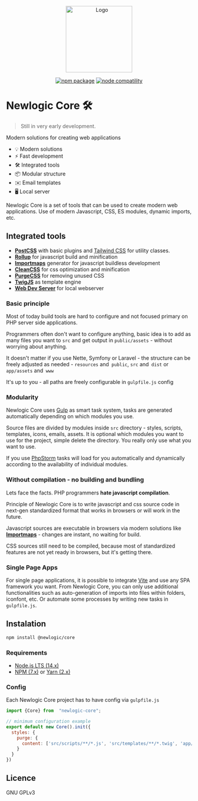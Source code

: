 <p align="center">
  <a href="https://core.devlogic.cz/" target="_blank" rel="noopener noreferrer">
    <img width="180" src="https://core.devlogic.cz/logo.png" alt="Logo">
  </a>
</p>
<p align="center">
  <a href="https://npmjs.com/package/@newlogic/core"><img src="https://img.shields.io/npm/v/@newlogic/core.svg" alt="npm package"></a>
  <a href="https://nodejs.org/en/about/releases/"><img src="https://img.shields.io/node/v/@newlogic/core.svg" alt="node compatility"></a>
</p>

# Newlogic Core 🛠️

> Still in very early development.

Modern solutions for creating web applications

- 💡 Modern solutions
- ⚡️ Fast development
- 🛠️ Integrated tools
- 📦 Modular structure
- ✉️ Email templates
- 🖥 Local server

Newlogic Core is a set of tools that can be used to create modern web applications. Use of modern Javascript, CSS, ES modules, dynamic imports, etc.

## Integrated tools
* **[PostCSS](https://postcss.org/)** with basic plugins and [Tailwind CSS](https://tailwindcss.com/) for utility classes.
* **[Rollup](https://rollupjs.org/)** for javascript build and minification
* **[Importmaps](https://github.com/WICG/import-maps)** generator for javascript buildless development
* **[CleanCSS](https://github.com/jakubpawlowicz/clean-css)** for css optimization and minification
* **[PurgeCSS](https://purgecss.com/)** for removing unused CSS
* **[TwigJS](https://purgecss.com/)** as template engine
* **[Web Dev Server](https://modern-web.dev/guides/dev-server/getting-started/)** for local webserver

### Basic principle

Most of today build tools are hard to configure and not focused primary on PHP server side applications. 

Programmers often don't want to configure anything, basic idea is to add as many files you want to `src` and get output in `public/assets` - without worrying about anything.

It doesn't matter if you use Nette, Symfony or Laravel - the structure can be freely adjusted as needed - `resources` and` public`, `src` and` dist` or `app/assets` and` www` 

It's up to you - all paths are freely configurable in `gulpfile.js` config

### Modularity

Newlogic Core uses [Gulp](https://gulpjs.com/) as smart task system, tasks are generated automatically depending on which modules you use.

Source files are divided by modules inside `src` directory - styles, scripts, templates, icons, emails, assets. It is optional which modules you want to use for the project, simple delete the directory. You really only use what you want to use.

If you use [PhpStorm](https://www.jetbrains.com/phpstorm/) tasks will load for you automatically and dynamically according to the availability of individual modules.

### Without compilation - no building and bundling

Lets face the facts. PHP programmers **hate javascript compilation**.

Principle of Newlogic Core is to write javascript and css source code in next-gen standardized format that works in browsers or will work in the future.

Javascript sources are executable in browsers via modern solutions like **[Importmaps](https://github.com/WICG/import-maps)** - changes are instant, no waiting for build.

CSS sources still need to be compiled, because most of standardized features are not yet ready in browsers, but it's getting there.

### Single Page Apps
For single page applications, it is possible to integrate [Vite](https://vitejs.dev/) and use any SPA framework you want. From Newlogic Core, you can only use additional functionalities such as auto-generation of imports into files within folders, iconfont, etc. Or automate some processes by writing new tasks in `gulpfile.js`.

## Instalation

```sh
npm install @newlogic/core
```

### Requirements

- [Node.js LTS (14.x)](https://nodejs.org/en/download/)
- [NPM (7.x)](https://www.npmjs.com/package/npm) or [Yarn (2.x)](https://yarnpkg.com/)

### Config

Each Newlogic Core project has to have config via `gulpfile.js`

```js
import {Core} from  "newlogic-core";

// minimum configuration example
export default new Core().init({
  styles: {
    purge: {
      content: ['src/scripts/**/*.js', 'src/templates/**/*.twig', 'app/Presenters/templates/**/*.latte', 'temp/cdn/*.js']
    }
  }
})
```

## Licence
GNU GPLv3